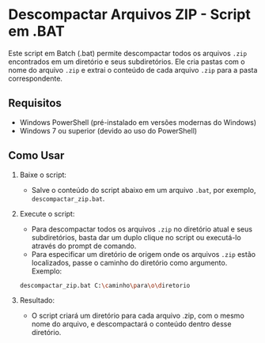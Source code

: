 # Descompactar Arquivos ZIP - Script em .BAT

Este script em Batch (.bat) permite descompactar todos os arquivos `.zip` encontrados em um diretório e seus subdiretórios. Ele cria pastas com o nome do arquivo `.zip` e extrai o conteúdo de cada arquivo `.zip` para a pasta correspondente.

## Requisitos
+ Windows PowerShell (pré-instalado em versões modernas do Windows)
+ Windows 7 ou superior (devido ao uso do PowerShell)

## Como Usar

1. Baixe o script:
   + Salve o conteúdo do script abaixo em um arquivo `.bat`, por exemplo, `descompactar_zip.bat`.

2. Execute o script:
   + Para descompactar todos os arquivos `.zip` no diretório atual e seus subdiretórios, basta dar um duplo clique no script ou executá-lo através do prompt de comando.
   + Para especificar um diretório de origem onde os arquivos `.zip` estão localizados, passe o caminho do diretório como argumento. Exemplo:

   ```bash
   descompactar_zip.bat C:\caminho\para\o\diretorio
   ```

3. Resultado:
    + O script criará um diretório para cada arquivo .zip, com o mesmo nome do arquivo, e descompactará o conteúdo dentro desse diretório.

